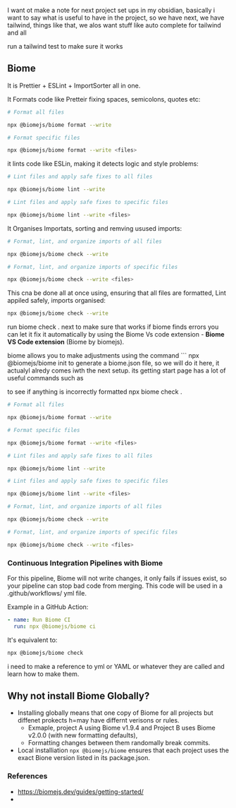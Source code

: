 
I want ot make a note for next project set ups in my obsidian, basically i want to say what is useful to have in the project, so we have next, we have tailwind, things like that, we alos want stuff like auto complete for tailwind and all

run a tailwind test to make sure it works

## Biome

It is Prettier + ESLint + ImportSorter all in one. 

It Formats code like Pretteir fixing spaces, semicolons, quotes etc:
```bash
# Format all files

npx @biomejs/biome format --write

# Format specific files

npx @biomejs/biome format --write <files>
```


it lints code like ESLin, making it detects logic and style problems:
```bash
# Lint files and apply safe fixes to all files

npx @biomejs/biome lint --write

# Lint files and apply safe fixes to specific files

npx @biomejs/biome lint --write <files>
```


It Organises Importats, sorting and remving usused imports:
```bash
# Format, lint, and organize imports of all files

npx @biomejs/biome check --write

# Format, lint, and organize imports of specific files

npx @biomejs/biome check --write <files>
```

This cna be done all at once using, ensuring that all files are formatted, Lint appiled safely, imports organised:
```bash
npx @biomejs/biome check --write
```


run biome check . next to make sure that works
if biome finds errors you can let it fix it automatically by using the Biome Vs code extension - **Biome VS Code extension** (Biome by biomejs).

biome allows you to make adjustments using the command ```
npx @biomejs/biome init to generate a biome.json file, so we will do it here, it actualyl alredy comes iwth the next setup.
its getting start page has a lot of useful commands such as 

to see if anything is incorrectly formatted
 npx biome check .            

```bash
# Format all files

npx @biomejs/biome format --write

# Format specific files

npx @biomejs/biome format --write <files>

# Lint files and apply safe fixes to all files

npx @biomejs/biome lint --write

# Lint files and apply safe fixes to specific files

npx @biomejs/biome lint --write <files>

# Format, lint, and organize imports of all files

npx @biomejs/biome check --write

# Format, lint, and organize imports of specific files

npx @biomejs/biome check --write <files>
```


### Continuous Integration Pipelines with Biome
For this pipeline, Biome will not write changes, it only fails if issues exist, so your pipeline can stop bad code from merging. This code will be used in a .github/workflows/ yml file.

Example in a GitHub Action:
```yaml
- name: Run Biome CI
  run: npx @biomejs/biome ci
```

It's equivalent to:
```bash
npx @biomejs/biome check
```


i need to make a reference to yml or YAML or whatever they are called and learn how to make them. 

## Why not install Biome Globally?
- Installing globally means that one copy of Biome for all projects but diffenet prokects h=may have differnt verisons or rules.
	- Exmaple, project A using Biome v1.9.4 and Project B uses Biome v2.0.0 (with new formatting defaults),
	- Formatting changes between them randomally break commits.
- Local installiation `npx @biomejs/biome` ensures that each project uses the exact Bione version listed in its package.json.
### References 
- https://biomejs.dev/guides/getting-started/
- 